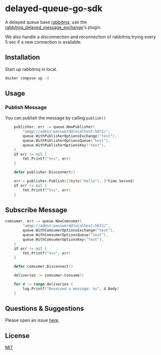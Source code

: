 # delayed-queue-go-sdk

A delayed queue base [rabbitmq](https://www.rabbitmq.com/), use the [rabbitmq_delayed_message_exchange](https://github.com/rabbitmq/rabbitmq-delayed-message-exchange)'s plugin.

We also handle a disconnection and reconnection of rabbitmq trying every 5 sec if a new connection is available.

## Installation

Start up rabbitmq in local.

```bash
docker compose up -d
```

## Usage

### Publish Message

You can publish the message by calling `publish()`

```go
	publisher, err := queue.NewPublisher(
		"amqp://admin:password@localhost:5672/",
		queue.WithPublisherOptionsExchange("test"),
		queue.WithPublisherOptionsQueue("test"),
		queue.WithPublisherOptionsKey("test"),
	)
	if err != nil {
		fmt.Printf("%+v", err)
	}

	defer publisher.Disconnect()

	err = publisher.Publish([]byte("Hello"), 3*time.Second)
	if err != nil {
		fmt.Printf("%+v", err)
	}
```

## Subscribe Message

```go
comsumer, err := queue.NewComsumer(
		"amqp://admin:password@localhost:5672/",
		queue.WithComsumerOptionsExchange("test"),
		queue.WithComsumerOptionsQueue("test"),
		queue.WithComsumerOptionsKey("test"),
	)
	if err != nil {
		fmt.Printf("%+v", err)
	}

	defer comsumer.Disconnect()

	deliveries := comsumer.Consume()

	for d := range deliveries {
		log.Printf("Received a message: %s", d.Body)
	}
```

## Questions & Suggestions

Please open an issue [here](https://github.com/zubinzhang/delayed-queue-go-sdk/issues).

## License

[MIT](https://github.com/zubinzhang/delayed-queue-go-sdk/blob/main/LICENSE)
